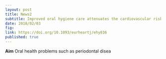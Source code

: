```yaml
---
layout: post
title: News2
subtitle: Improved oral hygiene care attenuates the cardiovascular risk of oral health disease
date: 2018/02/03
fig:
link: https://doi.org/10.1093/eurheartj/ehy836
published: true
---
```


<b>Aim</b>
Oral health problems such as periodontal disea
